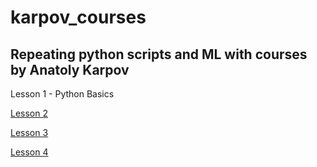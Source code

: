 # karpov_courses
## Repeating python scripts and ML with courses by Anatoly Karpov 

Lesson 1 - Python Basics

[Lesson 2](https://github.com/ablaygram/karpov_courses/tree/main/Lesson%202)

[Lesson 3](https://github.com/ablaygram/karpov_courses/tree/main/Lesson%203)

[Lesson 4](https://github.com/ablaygram/karpov_courses/tree/main/Lesson%204)